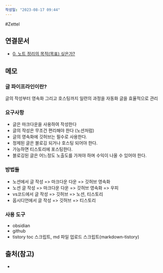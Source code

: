 ```yaml
---
작성일: "2023-08-17 09:44"
---
```

#Zettel 
## 연결문서
- [0. 노트 정리의 목적(목표) 싶은가?](0.%20노트%20정리의%20목적(목표)%20싶은가?.md)

## 메모
### 글 파이프라인이란?
글의 작성부터 영속화 그리고 호스팅까지 일련의 과정을 자동화
글을 효율적으로 관리 

### 요구사항
- 글은 마크다운을 사용하여 작성한다
- 글의 작성은 무조건 편리해야 한다 (노션처럼)
- 글의 영속화에 깃허브는 필수로 사용한다.
- 정제된 글은 블로깅 되거나 호스팅 되어야 한다. 
- 가능하면 티스토리에 포스팅한다.
- 블로깅된 글은 어느정도 노출도를 가져야 하며 수익이 나올 수 있어야 한다.

### 방법들 
- 노션에서 글 작성 => 마크다운 다운 => 깃허브 영속화
- 노션 글 작성 => 마크다운 다운 => 깃허브 영속화 => 우피 
- vs코드에서 글 작성 => 깃허브 => 노션, 티스토리
- 옵시디언에서 글 작성 => 깃허브 => 티스토리

### 사용 도구
- obsidian
- github
- tistory toc 스크립트, md 파일 업로드 스크립트(markdown-tistory)

## 출처(참고)
- 